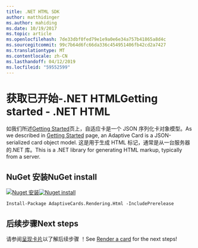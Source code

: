 ```yaml
---
title: .NET HTML SDK
author: matthidinger
ms.author: mahiding
ms.date: 10/19/2017
ms.topic: article
ms.openlocfilehash: 7de33dbf0fed79e1e9a0e6e34a757b41865a8d4c
ms.sourcegitcommit: 99c7b64d6fc66da336c454951406fb42cd2a7427
ms.translationtype: MT
ms.contentlocale: zh-CN
ms.lasthandoff: 04/12/2019
ms.locfileid: "59552599"
---
```

# <a name="getting-started---net-html"></a><span data-ttu-id="0c199-102">获取已开始-.NET HTML</span><span class="sxs-lookup"><span data-stu-id="0c199-102">Getting started - .NET HTML</span></span>

<span data-ttu-id="0c199-103">如我们所述[Getting Started](../../../authoring-cards/getting-started.md)页上，自适应卡是一个 JSON 序列化卡对象模型。</span><span class="sxs-lookup"><span data-stu-id="0c199-103">As we described in [Getting Started](../../../authoring-cards/getting-started.md) page, an Adaptive Card is a JSON-serialized card object model.</span></span> <span data-ttu-id="0c199-104">这是用于生成 HTML 标记，通常是从一台服务器的.NET 库。</span><span class="sxs-lookup"><span data-stu-id="0c199-104">This is a .NET library for generating HTML markup, typically from a server.</span></span>

## <a name="nuget-install"></a><span data-ttu-id="0c199-105">NuGet 安装</span><span class="sxs-lookup"><span data-stu-id="0c199-105">NuGet install</span></span>

<span data-ttu-id="0c199-106">[![Nuget 安装](https://img.shields.io/nuget/vpre/AdaptiveCards.Rendering.Html.svg)](https://www.nuget.org/packages/AdaptiveCards.Rendering.Html)</span><span class="sxs-lookup"><span data-stu-id="0c199-106">[![Nuget install](https://img.shields.io/nuget/vpre/AdaptiveCards.Rendering.Html.svg)](https://www.nuget.org/packages/AdaptiveCards.Rendering.Html)</span></span>

```console
Install-Package AdaptiveCards.Rendering.Html -IncludePrerelease
```

## <a name="next-steps"></a><span data-ttu-id="0c199-107">后续步骤</span><span class="sxs-lookup"><span data-stu-id="0c199-107">Next steps</span></span>

<span data-ttu-id="0c199-108">请参阅[呈现卡片](render-a-card.md)以了解后续步骤 ！</span><span class="sxs-lookup"><span data-stu-id="0c199-108">See [Render a card](render-a-card.md) for the next steps!</span></span>